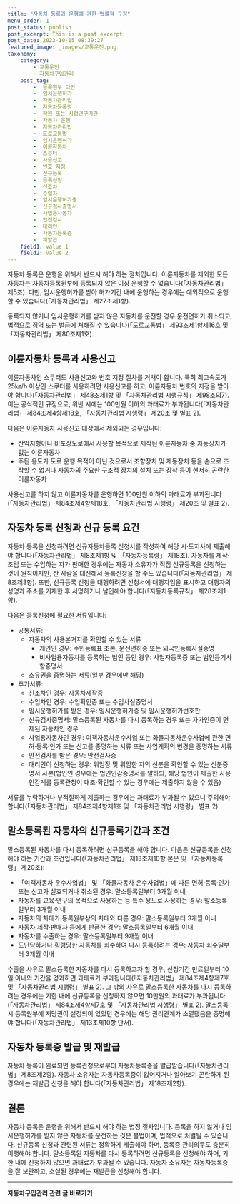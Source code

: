 ```yaml
---
title: "자동차 등록과 운행에 관한 법률적 규정"
menu_order: 1
post_status: publish
post_excerpt: This is a post excerpt
post_date: 2023-10-15 08:39:27
featured_image: _images/교통운전.png
taxonomy:
    category:
        - 교통운전
        - 자동차구입관리
    post_tag:
        -  등록원부 다만
        -  임시운행허가
        -  자동차관리법
        -  자동차등록령
        -  학원 또는 시험연구기관
        -  자동차 운행
        -  자동차관리법
        -  도로교통법
        -  임시운행허가
        -  이륜자동차
        -  스쿠터
        -  사용신고
        -  번호 지정
        -  신규등록
        -  등록신청
        -  신조차
        -  수입차
        -  임시운행허가증
        -  신규검사증명서
        -  사업용자동차
        -  안전검사
        -  대리인
        -  자동차등록증
        -  재발급
    field1: value 1
    field2: value 2
---
```



자동차 등록은 운행을 위해서 반드시 해야 하는 절차입니다. 이륜자동차를 제외한 모든 자동차는 자동차등록원부에 등록되지 않은 이상 운행할 수 없습니다(「자동차관리법」 제5조). 다만, 임시운행허가를 받아 허가기간 내에 운행하는 경우에는 예외적으로 운행할 수 있습니다(「자동차관리법」 제27조제1항). 

등록되지 않거나 임시운행허가를 받지 않은 자동차를 운전할 경우 운전면허가 취소되고, 법적으로 징역 또는 벌금에 처해질 수 있습니다(「도로교통법」 제93조제1항제16호 및 「자동차관리법」 제80조제1호).

## 이륜자동차 등록과 사용신고

이륜자동차인 스쿠터도 사용신고와 번호 지정 절차를 거쳐야 합니다. 특히 최고속도가 25㎞/h 이상인 스쿠터를 사용하려면 사용신고를 하고, 이륜자동차 번호의 지정을 받아야 합니다(「자동차관리법」 제48조제1항 및 「자동차관리법 시행규칙」 제98조의7). 이는 공식적인 규정으로, 위반 시에는 100만원 이하의 과태료가 부과됩니다(「자동차관리법」 제84조제4항제18호, 「자동차관리법 시행령」 제20조 및 별표 2).

다음은 이륜자동차 사용신고 대상에서 제외되는 경우입니다:

- 산악지형이나 비포장도로에서 사용할 목적으로 제작된 이륜자동차 중 차동장치가 없는 이륜자동차
- 주된 용도가 도로 운행 목적이 아닌 것으로서 조향장치 및 제동장치 등을 손으로 조작할 수 없거나 자동차의 주요한 구조적 장치의 설치 또는 장착 등이 현저히 곤란한 이륜자동차

사용신고를 하지 않고 이륜자동차를 운행하면 100만원 이하의 과태료가 부과됩니다(「자동차관리법」 제84조제4항제18호, 「자동차관리법 시행령」 제20조 및 별표 2).

## 자동차 등록 신청과 신규 등록 요건

자동차 등록을 신청하려면 신규자동차등록 신청서를 작성하여 해당 시·도지사에 제출해야 합니다(「자동차관리법」 제8조제1항 및 「자동차등록령」 제18조). 자동차를 제작·조립 또는 수입하는 자가 판매한 경우에는 자동차 소유자가 직접 신규등록을 신청하는 것이 원칙이지만, 산 사람을 대신해서 등록신청을 할 수도 있습니다(「자동차관리법」 제8조제3항). 또한, 신규등록 신청을 대행하려면 신청서에 대행자임을 표시하고 대행자의 성명과 주소를 기재한 후 서명하거나 날인해야 합니다(「자동차등록규칙」 제28조제1항).

다음은 등록신청에 필요한 서류입니다:
- 공통서류:
  - 자동차의 사용본거지를 확인할 수 있는 서류
    - 개인인 경우: 주민등록표 초본, 운전면허증 또는 외국인등록사실증명
    - 비사업용자동차를 등록하는 법인 등인 경우: 사업자등록증 또는 법인등기사항증명서
  - 소유권을 증명하는 서류(일부 경우에만 해당)
- 추가서류:
  - 신조차인 경우: 자동차제작증
  - 수입차인 경우: 수입확인증 또는 수입사실증명서
  - 임시운행허가를 받은 경우: 임시운행허가증 및 임시운행허가번호판
  - 신규검사증명서: 말소등록된 자동차를 다시 등록하는 경우 또는 자가인증이 면제된 자동차인 경우
  - 사업용자동차인 경우: 여객자동차운수사업 또는 화물자동차운수사업에 관한 면허·등록·인가 또는 신고를 증명하는 서류 또는 사업계획의 변경을 증명하는 서류
  - 안전검사를 받은 경우: 안전검사증
  - 대리인이 신청하는 경우: 위임장 및 위임한 자의 신분을 확인할 수 있는 신분증명서 사본(법인인 경우에는 법인인감증명서를 말하되, 해당 법인이 제출한 사용인감계를 등록관청이 대조·확인할 수 있는 경우에는 제출하지 않을 수 있음)

서류를 누락하거나 부적절하게 제출하는 경우에는 과태료가 부과될 수 있으니 주의해야 합니다(「자동차관리법」 제84조제4항제1호 및 「자동차관리법 시행령」 별표 2).

## 말소등록된 자동차의 신규등록기간과 조건

말소등록된 자동차를 다시 등록하려면 신규등록을 해야 합니다. 다음은 신규등록을 신청해야 하는 기간과 조건입니다(「자동차관리법」 제13조제10항 본문 및 「자동차등록령」 제20조):

- 「여객자동차 운수사업법」 및 「화물자동차 운수사업법」에 따른 면허·등록·인가 또는 신고가 실효되거나 취소된 경우: 말소등록일부터 3개월 이내
- 자동차를 교육·연구의 목적으로 사용하는 등 특수 용도로 사용하는 경우: 말소등록일부터 3개월 이내
- 자동차의 차대가 등록원부상의 차대와 다른 경우: 말소등록일부터 3개월 이내
- 자동차 제작·판매자 등에게 반품한 경우: 말소등록일부터 6개월 이내
- 자동차를 수출하는 경우: 말소등록일부터 9개월 이내
- 도난당하거나 횡령당한 자동차를 회수하여 다시 등록하려는 경우: 자동차 회수일부터 3개월 이내

수출을 사유로 말소등록한 자동차를 다시 등록하고자 할 경우, 신청기간 만료일부터 10일 이내의 기간을 경과하면 과태료가 부과됩니다(「자동차관리법」 제84조제4항제7호 및 「자동차관리법 시행령」 별표 2). 그 밖의 사유로 말소등록한 자동차를 다시 등록하려는 경우에는 기한 내에 신규등록을 신청하지 않으면 10만원의 과태료가 부과됩니다(「자동차관리법」 제84조제4항제7호 및 「자동차관리법 시행령」 별표 2). 말소등록 시 등록원부에 저당권이 설정되어 있었던 경우에는 해당 권리관계가 소멸됐음을 증명해야 합니다(「자동차관리법」 제13조제10항 단서).

## 자동차 등록증 발급 및 재발급

자동차 등록이 완료되면 등록관청으로부터 자동차등록증을 발급받습니다(「자동차관리법」 제8조제2항). 자동차 소유자는 자동차등록증이 없어지거나 알아보기 곤란하게 된 경우에는 재발급 신청을 해야 합니다(「자동차관리법」 제18조제2항).

## 결론

자동차 등록은 운행을 위해서 반드시 해야 하는 법정 절차입니다. 등록을 하지 않거나 임시운행허가를 받지 않은 자동차를 운전하는 것은 불법이며, 법적으로 처벌될 수 있습니다. 신규등록 신청과 관련된 서류는 정확하게 제출해야 하며, 등록증 관리의무도 충분히 이행해야 합니다. 말소등록된 자동차를 다시 등록하려면 신규등록을 신청해야 하며, 기한 내에 신청하지 않으면 과태료가 부과될 수 있습니다. 자동차 소유자는 자동차등록증을 잘 보관하고, 소실된 경우에는 재발급을 신청해야 합니다.




<!-- wp:separator -->
<hr class="wp-block-separator has-alpha-channel-opacity"/>
<!-- /wp:separator -->

<!-- wp:group {"backgroundColor":"base","layout":{"type":"constrained"}} -->
<div class="wp-block-group has-base-background-color has-background"><!-- wp:paragraph {"align":"center","fontSize":"large"} -->
<p class="has-text-align-center has-large-font-size"><strong>자동차구입관리 관련 글 바로가기</strong></p>
<!-- /wp:paragraph -->


<!-- wp:latest-posts
{"categories":[{"id":3655,"count":19,"description":"","link":"https://uknowlaw.com/category/%ec%9e%90%eb%8f%99%ec%b0%a8%ea%b5%ac%ec%9e%85%ea%b4%80%eb%a6%ac/","name":"자동차구입관리","slug":"자동차구입관리","taxonomy":"category","parent":0,"meta":[],"_links":{"self":[{"href":"https://uknowlaw.com/wp-json/wp/v2/categories/3655"}],"collection":[{"href":"https://uknowlaw.com/wp-json/wp/v2/categories"}],"about":[{"href":"https://uknowlaw.com/wp-json/wp/v2/taxonomies/category"}],"wp:post_type":[{"href":"https://uknowlaw.com/wp-json/wp/v2/posts?categories=3655"}],"curies":[{"name":"wp","href":"https://api.w.org/{rel}","templated":true}]}}],"postsToShow":100,"excerptLength":28,"postLayout":"grid","columns":2,"featuredImageAlign":"left","featuredImageSizeSlug":"large","fontSize":"medium"} /--></div>
<!-- /wp:group -->
